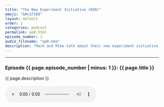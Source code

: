 ```yaml
---
title: "The New Experiment Initiative (NIN)"
emoji: "&#x1F388"
layout: default
order: 1
categories: podcast
permalink: ep0.html
episode_number: 1
audio_filename: "ep0.m4a"
description: "Mack and Mike talk about their new experiment initiative."
---
```


<hr />
<p>
<h3>Episode {{ page.episode_number | minus: 1 }}: {{ page.title }}</h3>
{{ page.description }}
<br />
<br />
<audio controls="">
<source src="{{ site.podcast_audio_prefix | append: page.audio_filename }}" type="audio/x-m4a" />
Your browser does not support the audio element.
</audio>
</p>
